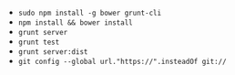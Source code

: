 * ```sudo npm install -g bower grunt-cli```
* ```npm install && bower install```
* ```grunt server```
* ```grunt test```
* ```grunt server:dist```
* ```git config --global url."https://".insteadOf git://```
